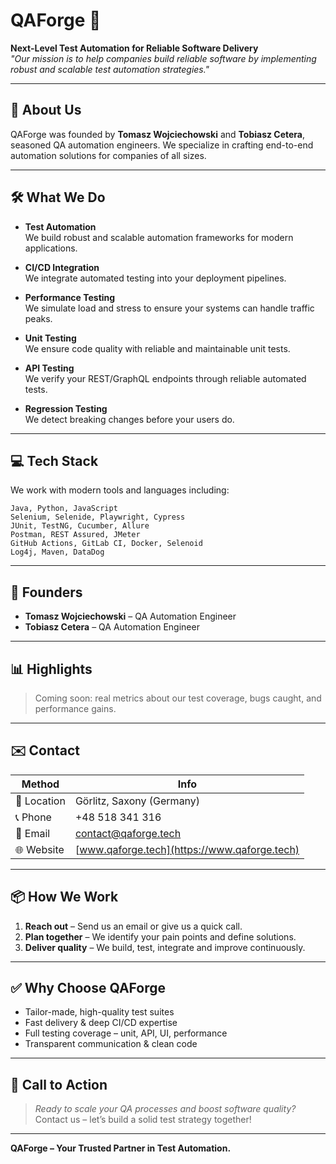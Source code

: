 # QAForge 🚀  
**Next-Level Test Automation for Reliable Software Delivery**  
*"Our mission is to help companies build reliable software by implementing robust and scalable test automation strategies."*

---

## 🧩 About Us  
QAForge was founded by **Tomasz Wojciechowski** and **Tobiasz Cetera**, seasoned QA automation engineers. We specialize in crafting end-to-end automation solutions for companies of all sizes.

---

## 🛠️ What We Do
- **Test Automation**  
  We build robust and scalable automation frameworks for modern applications.

- **CI/CD Integration**  
  We integrate automated testing into your deployment pipelines.

- **Performance Testing**  
  We simulate load and stress to ensure your systems can handle traffic peaks.

- **Unit Testing**  
  We ensure code quality with reliable and maintainable unit tests.

- **API Testing**  
  We verify your REST/GraphQL endpoints through reliable automated tests.

- **Regression Testing**  
  We detect breaking changes before your users do.

---

## 💻 Tech Stack  
We work with modern tools and languages including:

```
Java, Python, JavaScript  
Selenium, Selenide, Playwright, Cypress  
JUnit, TestNG, Cucumber, Allure  
Postman, REST Assured, JMeter  
GitHub Actions, GitLab CI, Docker, Selenoid  
Log4j, Maven, DataDog
```

---

## 👥 Founders  
- **Tomasz Wojciechowski** – QA Automation Engineer  
- **Tobiasz Cetera** – QA Automation Engineer

---

## 📊 Highlights  
> Coming soon: real metrics about our test coverage, bugs caught, and performance gains.

---

## ✉️ Contact  
| Method        | Info                                |
|---------------|-------------------------------------|
| 📍 Location     | Görlitz, Saxony (Germany)           |
| 📞 Phone        | +48 518 341 316                     |
| 📧 Email        | [contact@qaforge.tech](mailto:contact@qaforge.tech) |
| 🌐 Website      | [www.qaforge.tech](https://www.qaforge.tech) |

---

## 📦 How We Work  
1. **Reach out** – Send us an email or give us a quick call.  
2. **Plan together** – We identify your pain points and define solutions.  
3. **Deliver quality** – We build, test, integrate and improve continuously.

---

## ✅ Why Choose QAForge
- Tailor-made, high-quality test suites  
- Fast delivery & deep CI/CD expertise  
- Full testing coverage – unit, API, UI, performance  
- Transparent communication & clean code  

---

## 🧭 Call to Action  
> *Ready to scale your QA processes and boost software quality?*  
> Contact us – let’s build a solid test strategy together!

---

**QAForge – Your Trusted Partner in Test Automation.**
